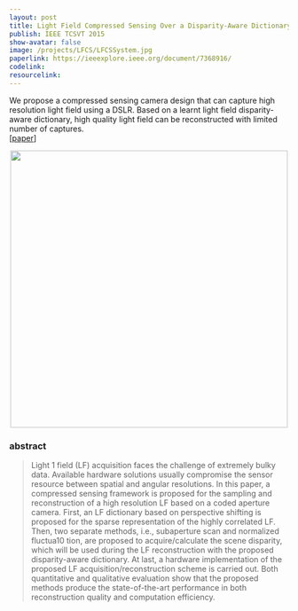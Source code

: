 ```yaml
---
layout: post
title: Light Field Compressed Sensing Over a Disparity-Aware Dictionary
publish: IEEE TCSVT 2015
show-avatar: false
image: /projects/LFCS/LFCSSystem.jpg
paperlink: https://ieeexplore.ieee.org/document/7368916/
codelink: 
resourcelink: 
---
```


We propose a compressed sensing camera design that can capture high resolution light field using a DSLR. Based on a learnt light field disparity-aware dictionary, high quality light field can be reconstructed with limited number of captures.  
\[[paper](https://ieeexplore.ieee.org/document/7368916/)\]

<p align="center">
<img src="https://hotndy.github.io/projects/LFCS/LFCSSystem.jpg" width="500px"/>
</p>

### abstract
> Light 1 field (LF) acquisition faces the challenge of extremely bulky data. Available hardware solutions usually compromise the sensor resource between spatial and angular resolutions. In this paper, a compressed sensing framework is proposed for the sampling and reconstruction of a high resolution LF based on a coded aperture camera. First, an LF dictionary based on perspective shifting is proposed for the sparse representation of the highly correlated LF. Then, two separate methods, i.e., subaperture scan and normalized fluctua10
tion, are proposed to acquire/calculate the scene disparity, which will be used during the LF reconstruction with the proposed disparity-aware dictionary. At last, a hardware implementation of the proposed LF acquisition/reconstruction scheme is carried out. Both quantitative and qualitative evaluation show that the proposed methods produce the state-of-the-art performance in both reconstruction quality and computation efficiency.
